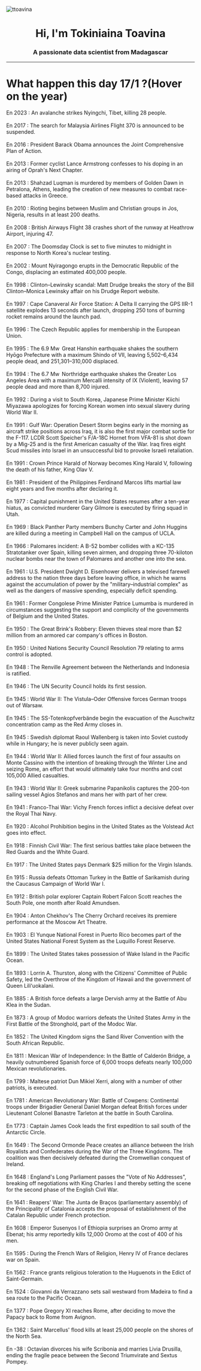
<p align="left"> <img src="https://komarev.com/ghpvc/?username=ttoavina&label=Profile%20views&color=0e75b6&style=flat" alt="ttoavina" /> </p>
<h1 align="center">Hi, I'm Tokiniaina Toavina</h1>
<h3 align="center">A passionate data scientist from Madagascar</h3>
    
<hr/>
<h1> What happen this day 17/1 ?(Hover on the year)</h1>

En 2023 : An avalanche strikes Nyingchi, Tibet, killing 28 people.
<br/><br/>
En 2017 : The search for Malaysia Airlines Flight 370 is announced to be suspended.
<br/><br/>
En 2016 : President Barack Obama announces the Joint Comprehensive Plan of Action.
<br/><br/>
En 2013 : Former cyclist Lance Armstrong confesses to his doping in an airing of Oprah's Next Chapter.
<br/><br/>
En 2013 : Shahzad Luqman is murdered by members of Golden Dawn in Petralona, Athens, leading the creation of new measures to combat race-based attacks in Greece.
<br/><br/>
En 2010 : Rioting begins between Muslim and Christian groups in Jos, Nigeria, results in at least 200 deaths.
<br/><br/>
En 2008 : British Airways Flight 38 crashes short of the runway at Heathrow Airport, injuring 47.
<br/><br/>
En 2007 : The Doomsday Clock is set to five minutes to midnight in response to North Korea's nuclear testing.
<br/><br/>
En 2002 : Mount Nyiragongo erupts in the Democratic Republic of the Congo, displacing an estimated 400,000 people.
<br/><br/>
En 1998 : Clinton–Lewinsky scandal: Matt Drudge breaks the story of the Bill Clinton–Monica Lewinsky affair on his Drudge Report website.
<br/><br/>
En 1997 : Cape Canaveral Air Force Station: A Delta II carrying the GPS IIR-1 satellite explodes 13 seconds after launch, dropping 250 tons of burning rocket remains around the launch pad.
<br/><br/>
En 1996 : The Czech Republic applies for membership in the European Union.
<br/><br/>
En 1995 : The 6.9 Mw  Great Hanshin earthquake shakes the southern Hyōgo Prefecture with a maximum Shindo of VII, leaving 5,502–6,434 people dead, and 251,301–310,000 displaced.
<br/><br/>
En 1994 : The 6.7 Mw  Northridge earthquake shakes the Greater Los Angeles Area with a maximum Mercalli intensity of IX (Violent), leaving 57 people dead and more than 8,700 injured.
<br/><br/>
En 1992 : During a visit to South Korea, Japanese Prime Minister Kiichi Miyazawa apologizes for forcing Korean women into sexual slavery during World War II.
<br/><br/>
En 1991 : Gulf War: Operation Desert Storm begins early in the morning as aircraft strike positions across Iraq, it is also the first major combat sortie for the F-117. LCDR Scott Speicher's F/A-18C Hornet from VFA-81 is shot down by a Mig-25 and is the first American casualty of the War. Iraq fires eight Scud missiles into Israel in an unsuccessful bid to provoke Israeli retaliation.
<br/><br/>
En 1991 : Crown Prince Harald of Norway becomes King Harald V, following the death of his father, King Olav V.
<br/><br/>
En 1981 : President of the Philippines Ferdinand Marcos lifts martial law eight years and five months after declaring it.
<br/><br/>
En 1977 : Capital punishment in the United States resumes after a ten-year hiatus, as convicted murderer Gary Gilmore is executed by firing squad in Utah.
<br/><br/>
En 1969 : Black Panther Party members Bunchy Carter and John Huggins are killed during a meeting in Campbell Hall on the campus of UCLA.
<br/><br/>
En 1966 : Palomares incident: A B-52 bomber collides with a KC-135 Stratotanker over Spain, killing seven airmen, and dropping three 70-kiloton nuclear bombs near the town of Palomares and another one into the sea.
<br/><br/>
En 1961 : U.S. President Dwight D. Eisenhower delivers a televised farewell address to the nation three days before leaving office, in which he warns against the accumulation of power by the "military–industrial complex" as well as the dangers of massive spending, especially deficit spending.
<br/><br/>
En 1961 : Former Congolese Prime Minister Patrice Lumumba is murdered in circumstances suggesting the support and complicity of the governments of Belgium and the United States.
<br/><br/>
En 1950 : The Great Brink's Robbery: Eleven thieves steal more than $2 million from an armored car company's offices in Boston.
<br/><br/>
En 1950 : United Nations Security Council Resolution 79 relating to arms control is adopted.
<br/><br/>
En 1948 : The Renville Agreement between the Netherlands and Indonesia is ratified.
<br/><br/>
En 1946 : The UN Security Council holds its first session.
<br/><br/>
En 1945 : World War II: The Vistula–Oder Offensive forces German troops out of Warsaw.
<br/><br/>
En 1945 : The SS-Totenkopfverbände begin the evacuation of the Auschwitz concentration camp as the Red Army closes in.
<br/><br/>
En 1945 : Swedish diplomat Raoul Wallenberg is taken into Soviet custody while in Hungary; he is never publicly seen again.
<br/><br/>
En 1944 : World War II: Allied forces launch the first of four assaults on Monte Cassino with the intention of breaking through the Winter Line and seizing Rome, an effort that would ultimately take four months and cost 105,000 Allied casualties.
<br/><br/>
En 1943 : World War II: Greek submarine Papanikolis captures the 200-ton sailing vessel Agios Stefanos and mans her with part of her crew.
<br/><br/>
En 1941 : Franco-Thai War: Vichy French forces inflict a decisive defeat over the Royal Thai Navy.
<br/><br/>
En 1920 : Alcohol Prohibition begins in the United States as the Volstead Act goes into effect.
<br/><br/>
En 1918 : Finnish Civil War: The first serious battles take place between the Red Guards and the White Guard.
<br/><br/>
En 1917 : The United States pays Denmark $25 million for the Virgin Islands.
<br/><br/>
En 1915 : Russia defeats Ottoman Turkey in the Battle of Sarikamish during the Caucasus Campaign of World War I.
<br/><br/>
En 1912 : British polar explorer Captain Robert Falcon Scott reaches the South Pole, one month after Roald Amundsen.
<br/><br/>
En 1904 : Anton Chekhov's The Cherry Orchard receives its premiere performance at the Moscow Art Theatre.
<br/><br/>
En 1903 : El Yunque National Forest in Puerto Rico becomes part of the United States National Forest System as the Luquillo Forest Reserve.
<br/><br/>
En 1899 : The United States takes possession of Wake Island in the Pacific Ocean.
<br/><br/>
En 1893 : Lorrin A. Thurston, along with the Citizens' Committee of Public Safety, led the Overthrow of the Kingdom of Hawaii and the government of Queen Liliʻuokalani.
<br/><br/>
En 1885 : A British force defeats a large Dervish army at the Battle of Abu Klea in the Sudan.
<br/><br/>
En 1873 : A group of Modoc warriors defeats the United States Army in the First Battle of the Stronghold, part of the Modoc War.
<br/><br/>
En 1852 : The United Kingdom signs the Sand River Convention with the South African Republic.
<br/><br/>
En 1811 : Mexican War of Independence: In the Battle of Calderón Bridge, a heavily outnumbered Spanish force of 6,000 troops defeats nearly 100,000 Mexican revolutionaries.
<br/><br/>
En 1799 : Maltese patriot Dun Mikiel Xerri, along with a number of other patriots, is executed.
<br/><br/>
En 1781 : American Revolutionary War: Battle of Cowpens: Continental troops under Brigadier General Daniel Morgan defeat British forces under Lieutenant Colonel Banastre Tarleton at the battle in South Carolina.
<br/><br/>
En 1773 : Captain James Cook leads the first expedition to sail south of the Antarctic Circle.
<br/><br/>
En 1649 : The Second Ormonde Peace creates an alliance between the Irish Royalists and Confederates during the War of the Three Kingdoms. The coalition was then decisively defeated during the Cromwellian conquest of Ireland.
<br/><br/>
En 1648 : England's Long Parliament passes the "Vote of No Addresses", breaking off negotiations with King Charles I and thereby setting the scene for the second phase of the English Civil War.
<br/><br/>
En 1641 : Reapers' War: The Junta de Braços (parliamentary assembly) of the Principality of Catalonia accepts the proposal of establishment of the Catalan Republic under French protection.
<br/><br/>
En 1608 : Emperor Susenyos I of Ethiopia surprises an Oromo army at Ebenat; his army reportedly kills 12,000 Oromo at the cost of 400 of his men.
<br/><br/>
En 1595 : During the French Wars of Religion, Henry IV of France declares war on Spain.
<br/><br/>
En 1562 : France grants religious toleration to the Huguenots in the Edict of Saint-Germain.
<br/><br/>
En 1524 : Giovanni da Verrazzano sets sail westward from Madeira to find a sea route to the Pacific Ocean.
<br/><br/>
En 1377 : Pope Gregory XI reaches Rome, after deciding to move the Papacy back to Rome from Avignon.
<br/><br/>
En 1362 : Saint Marcellus' flood kills at least 25,000 people on the shores of the North Sea.
<br/><br/>
En -38 : Octavian divorces his wife Scribonia and marries Livia Drusilla, ending the fragile peace between the Second Triumvirate and Sextus Pompey.
<br/><br/>
